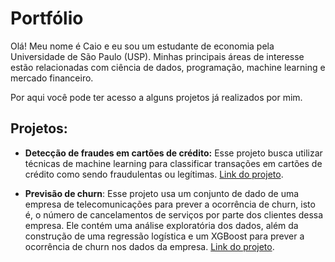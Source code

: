 # Portfólio

Olá! Meu nome é Caio e eu sou um estudante de economia pela Universidade de São Paulo (USP). Minhas principais áreas de interesse estão relacionadas com ciência de dados, programação, machine learning e mercado financeiro. 

Por aqui você pode ter acesso a alguns projetos já realizados por mim. 

## Projetos:

* **Detecção de fraudes em cartões de crédito:** Esse projeto busca utilizar técnicas de machine learning para classificar transações em cartões de crédito como sendo fraudulentas ou legítimas. [Link do projeto](https://github.com/CaioLSouza/my_portfolio/blob/main/Fraudes_em_cart%C3%B5es_de_cr%C3%A9dito.ipynb).

* **Previsão de churn**: Esse projeto usa um conjunto de dado de uma empresa de telecomunicações para prever a ocorrência de churn, isto é, o número de cancelamentos de serviços por parte dos clientes dessa empresa. Ele contém uma análise exploratória dos dados, além da construção de uma regressão logística e um XGBoost para prever a ocorrência de churn nos dados da empresa. [Link do projeto](https://github.com/CaioLSouza/my_portfolio/blob/main/Detec%C3%A7%C3%A3o%20de%20churn.ipynb).
